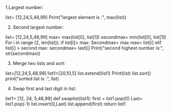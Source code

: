 1.Largest number:

list= [12,24,5,48,99]
Print("largest element is :", max(list))


2. Second largest number:

list= [12,24,5,48,99]
max= max(list[0], list[1])
secondmax= min(list[0], list[1])
  For i in range (2, len(list)):
     if list[i]> max:
        Secondmax= max
         max= list[i]
     elif list[i] > second max:
        secondmax= last[i]
Print("second highest number is:", str(secondmax))


3. Merge two lists and sort:

list=[12,24,5,48,99]
list1=[20,10,5]
list.extend(list1)
Print(list)
list.sort()
print("sorted list is :", list)

4. Swap first and last digit in list:

list1= [12, 24, 5,48,99]
def swaplist(list1):
    first = list1.pop(0)
    Last= list1.pop(-1)
    list.insert(0,Last)
     list.append(first)
 return list1
